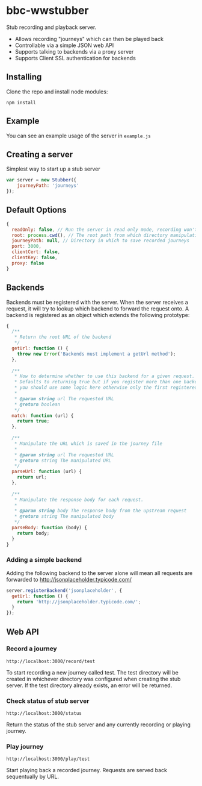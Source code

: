 # bbc-wwstubber

Stub recording and playback server.
* Allows recording "journeys" which can then be played back
* Controllable via a simple JSON web API
* Supports talking to backends via a proxy server
* Supports Client SSL authentication for backends

## Installing 

Clone the repo and install node modules:

`npm install`

## Example

You can see an example usage of the server in `example.js`

## Creating a server

Simplest way to start up a stub server

```js
var server = new Stubber({
    journeyPath: 'journeys'
});
```

## Default Options

```js
{
  readOnly: false, // Run the server in read only mode, recording won't be allowed
  root: process.cwd(), // The root path from which directory manipulation will take place
  journeyPath: null, // Directory in which to save recorded journeys
  port: 3000,
  clientCert: false,
  clientKey: false,
  proxy: false
}
```

## Backends
Backends must be registered with the server. When the server receives a request, it will try to lookup which 
backend to forward the request onto. A backend is registered as an object which extends the following prototype:
```js
{
  /**
   * Return the root URL of the backend
   */
  getUrl: function () {
    throw new Error('Backends must implement a getUrl method');
  },
  
  /**
   * How to determine whether to use this backend for a given request. 
   * Defaults to returning true but if you register more than one backend 
   * you should use some logic here otherwise only the first registered one will be used.
   *
   * @param string url The requested URL
   * @return boolean
   */
  match: function (url) {
    return true;
  },
  
  /**
   * Manipulate the URL which is saved in the journey file
   * 
   * @param string url The requested URL
   * @return string The manipulated URL
   */
  parseUrl: function (url) {
    return url;
  },
  
  /**
   * Manipulate the response body for each request.
   *
   * @param string body The response body from the upstream request
   * @return string The manipulated body
   */
  parseBody: function (body) {
    return body;
  }
}
```

### Adding a simple backend
Adding the following backend to the server alone will mean all requests are forwarded to http://jsonplaceholder.typicode.com/

```js
server.registerBackend('jsonplaceholder', {
  getUrl: function () {
    return 'http://jsonplaceholder.typicode.com/';
  }
});
```

## Web API

### Record a journey
```
http://localhost:3000/record/test
```
To start recording a new journey called test. The test directory will be created in whichever directory was configured when
creating the stub server. If the test directory already exists, an error will be returned.

### Check status of stub server
```
http://localhost:3000/status
```
Return the status of the stub server and any currently recording or playing journey.

### Play journey
```
http://localhost:3000/play/test
```
Start playing back a recorded journey. Requests are served back sequentually by URL.

